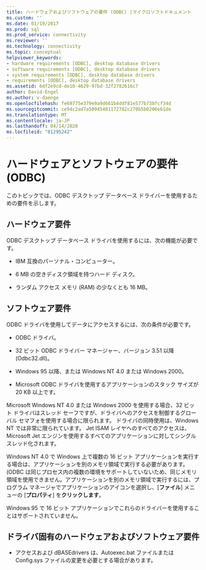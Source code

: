 ```yaml
---
title: ハードウェアおよびソフトウェアの要件 (ODBC) |マイクロソフトドキュメント
ms.custom: ''
ms.date: 01/19/2017
ms.prod: sql
ms.prod_service: connectivity
ms.reviewer: ''
ms.technology: connectivity
ms.topic: conceptual
helpviewer_keywords:
- hardware requirements [ODBC], desktop database drivers
- software requirements [ODBC], desktop database drivers
- system requirements [ODBC], desktop database drivers
- requirements [ODBC], desktop database drivers
ms.assetid: 6df2e9cd-de10-4629-97bd-32f2782616c7
author: David-Engel
ms.author: v-daenge
ms.openlocfilehash: fe69775e379e9a9d661b4ddf81e577b738fcf34d
ms.sourcegitcommit: ce94c2ad7a50945481172782c270b5b0206e61de
ms.translationtype: MT
ms.contentlocale: ja-JP
ms.lasthandoff: 04/14/2020
ms.locfileid: "81295242"
---
```

# <a name="hardware-and-software-requirements-odbc"></a>ハードウェアとソフトウェアの要件 (ODBC)
このトピックでは、ODBC デスクトップ データベース ドライバーを使用するための要件を示します。  
  
## <a name="hardware-requirements"></a>ハードウェア要件  
 ODBC デスクトップ データベース ドライバを使用するには、次の機能が必要です。  
  
-   IBM 互換のパーソナル・コンピューター。  
  
-   6 MB の空きディスク領域を持つハード ディスク。  
  
-   ランダム アクセス メモリ (RAM) の少なくとも 16 MB。  
  
## <a name="software-requirements"></a>ソフトウェア要件  
 ODBC ドライバを使用してデータにアクセスするには、次の条件が必要です。  
  
-   ODBC ドライバ。  
  
-   32 ビット ODBC ドライバー マネージャー、バージョン 3.51 以降 (Odbc32.dll)。  
  
-   Windows 95 以降、または Windows NT 4.0 または Windows 2000。  
  
-   Microsoft ODBC ドライバを使用するアプリケーションのスタック サイズが 20 KB 以上です。  
  
 Microsoft Windows NT 4.0 または Windows 2000 を使用する場合、32 ビット ドライバはスレッド セーフですが、ドライバへのアクセスを制御するグローバル セマフォを使用する場合に限られます。 ドライバの同時使用は、Windows NT では非常に限られています。 Jet ISAM レイヤへのすべてのアクセスは、Microsoft Jet エンジンを使用するすべてのアプリケーションに対してシングルスレッド化されます。  
  
 Windows NT 4.0 で Windows 上で複数の 16 ビット アプリケーションを実行する場合は、アプリケーションを別のメモリ領域で実行する必要があります。 (ODBC は同じプロセス内の複数の環境をサポートしていないため、同じメモリ領域を使用できません。アプリケーションを別のメモリ領域で実行するには、プログラム マネージャでアプリケーションのアイコンを選択し、[**ファイル**] メニューの [**プロパティ**] を**クリックします**。  
  
 Windows 95 で 16 ビット アプリケーションでこれらのドライバーを使用することはサポートされていません。  
  
## <a name="driver-specific-hardware-and-software-requirements"></a>ドライバ固有のハードウェアおよびソフトウェア要件  
  
-   アクセスおよび dBASEdrivers は、Autoexec.bat ファイルまたは Config.sys ファイルの変更を必要とする場合があります。
